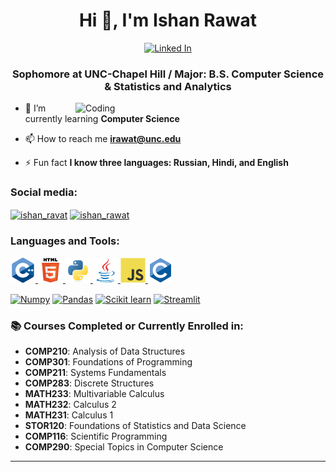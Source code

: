 

<h1 align="center">Hi 👋, I'm Ishan Rawat</h1> <p align="center">
    <a href="https://www.linkedin.com/in/ishanrawat/"><img src="https://img.shields.io/badge/linkedin-%230077B5.svg?style=for-the-badge&logo=linkedin&logoColor=white" alt="Linked In"></a>
</p>
<h3 align="center">Sophomore at UNC-Chapel Hill / Major: B.S. Computer Science & Statistics and Analytics</h3>
<img align="right" alt="Coding" width="400" src="https://i.pinimg.com/originals/e4/26/70/e426702edf874b181aced1e2fa5c6cde.gif">


>

- 🌱 I’m currently learning **Computer Science**

- 📫 How to reach me **irawat@unc.edu**

- ⚡ Fun fact **I know three languages: Russian, Hindi, and English**

<h3 align="left">Social media:</h3>
<p align="left">
<a href="https://instagram.com/ishanravat" target="blank"><img align="center" src="https://img.shields.io/badge/Instagram-E4405F?style=for-the-badge&logo=instagram&logoColor=white" alt="ishan_ravat"/></a>
<a href="https://www.linkedin.com/in/ishanrawat/" target="_blank"><img align="center" src="https://img.shields.io/badge/LinkedIn-0077B5?style=for-the-badge&logo=linkedin&logoColor=white" alt="ishan_rawat" /></a>
</p>


<h3 align="left">Languages and Tools:</h3>
<p align="left"> <a href="https://www.w3schools.com/cpp/" target="_blank" rel="noreferrer"> <img src="https://raw.githubusercontent.com/devicons/devicon/master/icons/cplusplus/cplusplus-original.svg" alt="cplusplus" width="40" height="40"/> </a> <a href="https://www.w3.org/html/" target="_blank" rel="noreferrer"> <img src="https://raw.githubusercontent.com/devicons/devicon/master/icons/html5/html5-original-wordmark.svg" alt="html5" width="40" height="40"/> </a> <a href="https://www.python.org" target="_blank" rel="noreferrer"> <img src="https://raw.githubusercontent.com/devicons/devicon/master/icons/python/python-original.svg" alt="python" width="40" height="40"/> </a> <a href="https://www.java.com/en/" target="_blank" rel="noreferrer"> <img src="https://raw.githubusercontent.com/devicons/devicon/master/icons/java/java-original.svg" alt="java" width="40" height="40"/> </a>  <a href="https://www.javascript.com/" target="_blank" rel="noreferrer"> <img src="https://raw.githubusercontent.com/devicons/devicon/master/icons/javascript/javascript-original.svg" alt="javascript" width="40" height="40"/> </a> <a href="https://en.wikipedia.org/wiki/C_(programming_language)" target="_blank" rel="noreferrer"> <img src="https://raw.githubusercontent.com/devicons/devicon/master/icons/c/c-original.svg" alt="C" width="40" height="40"/> </a></p>
<p align='left'>
  <a href="https://numpy.org/" target="blank"><img align="center" src="https://img.shields.io/badge/Numpy-777BB4?style=for-the-badge&logo=numpy&logoColor=white" alt="Numpy"/></a>
  <a href="https://pandas.pydata.org/" target="blank"><img align="center" src="https://img.shields.io/badge/Pandas-2C2D72?style=for-the-badge&logo=pandas&logoColor=white" alt="Pandas"/></a>
  <a href="https://scikit-learn.org/stable/" target="blank"><img align="center" src="https://img.shields.io/badge/scikit_learn-F7931E?style=for-the-badge&logo=scikit-learn&logoColor=white" alt="Scikit learn"/></a>
  <a href="https://streamlit.io/" target="blank"><img align="center" src="https://img.shields.io/badge/Streamlit-FF4B4B?style=for-the-badge&logo=Streamlit&logoColor=white" alt="Streamlit"/></a>

</p>

### 📚 Courses Completed or Currently Enrolled in:

- **COMP210**: Analysis of Data Structures
- **COMP301**: Foundations of Programming
- **COMP211**: Systems Fundamentals
- **COMP283**: Discrete Structures
- **MATH233**: Multivariable Calculus
- **MATH232**: Calculus 2
- **MATH231**: Calculus 1
- **STOR120**: Foundations of Statistics and Data Science
- **COMP116**: Scientific Programming
- **COMP290**: Special Topics in Computer Science

---
